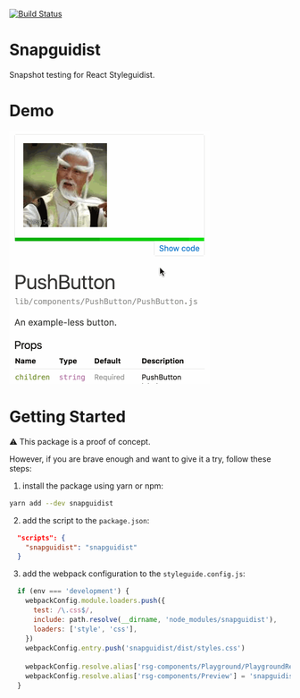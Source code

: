 [![Build Status](https://travis-ci.org/MicheleBertoli/snapguidist.svg?branch=master)](https://travis-ci.org/MicheleBertoli/snapguidist)

# Snapguidist
Snapshot testing for React Styleguidist.

# Demo

![Demo](demo.gif)

# Getting Started

:warning: This package is a proof of concept.

However, if you are brave enough and want to give it a try, follow these steps:

1. install the package using yarn or npm:

  ```bash
  yarn add --dev snapguidist
  ```

2. add the script to the `package.json`:

  ```json
    "scripts": {
      "snapguidist": "snapguidist"
    }
  ```

3. add the webpack configuration to the `styleguide.config.js`:

  ```javascript
    if (env === 'development') {
      webpackConfig.module.loaders.push({
        test: /\.css$/,
        include: path.resolve(__dirname, 'node_modules/snapguidist'),
        loaders: ['style', 'css'],
      })
      webpackConfig.entry.push('snapguidist/dist/styles.css')

      webpackConfig.resolve.alias['rsg-components/Playground/PlaygroundRenderer'] = 'snapguidist/dist/PlaygroundRenderer'
      webpackConfig.resolve.alias['rsg-components/Preview'] = 'snapguidist/dist/Preview'
    }
  ```
